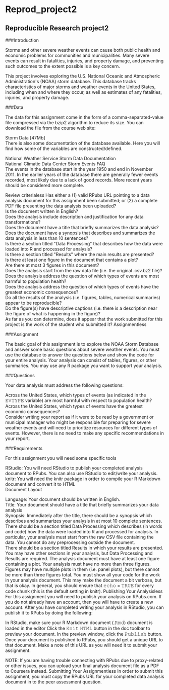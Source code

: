 # Reprod_project2
Reproducible Research project2
--------------------------------

###Introduction

Storms and other severe weather events can cause both public health and economic problems for communities and municipalities. Many severe events can result in fatalities, injuries, and property damage, and preventing such outcomes to the extent possible is a key concern.

This project involves exploring the U.S. National Oceanic and Atmospheric Administration's (NOAA) storm database. This database tracks characteristics of major storms and weather events in the United States, including when and where they occur, as well as estimates of any fatalities, injuries, and property damage.

###Data

The data for this assignment come in the form of a comma-separated-value file compressed via the bzip2 algorithm to reduce its size. You can download the file from the course web site:

Storm Data [47Mb]  
There is also some documentation of the database available. Here you will find how some of the variables are constructed/defined.  

National Weather Service Storm Data Documentation  
National Climatic Data Center Storm Events FAQ  
The events in the database start in the year 1950 and end in November 2011. In the earlier years of the database there are generally fewer events recorded, most likely due to a lack of good records. More recent years should be considered more complete.  

Review criterialess 
Has either a (1) valid RPubs URL pointing to a data analysis document for this assignment been submitted; or (2) a complete PDF file presenting the data analysis been uploaded?    
Is the document written in English?     
Does the analysis include description and justification for any data transformations?   
Does the document have a title that briefly summarizes the data analysis?  
Does the document have a synopsis that describes and summarizes the data analysis in less than 10 sentences?  
Is there a section titled "Data Processing" that describes how the data were loaded into R and processed for analysis?  
Is there a section titled "Results" where the main results are presented?  
Is there at least one figure in the document that contains a plot?  
Are there at most 3 figures in this document?   
Does the analysis start from the raw data file (i.e. the original .csv.bz2 file)?  
Does the analysis address the question of which types of events are most harmful to population health?   
Does the analysis address the question of which types of events have the greatest economic consequences?   
Do all the results of the analysis (i.e. figures, tables, numerical summaries) appear to be reproducible?   
Do the figure(s) have descriptive captions (i.e. there is a description near the figure of what is happening in the figure)?   
As far as you can determine, does it appear that the work submitted for this project is the work of the student who submitted it?
Assignmentless   

###Assignment  

The basic goal of this assignment is to explore the NOAA Storm Database and answer some basic questions about severe weather events. You must use the database to answer the questions below and show the code for your entire analysis. Your analysis can consist of tables, figures, or other summaries. You may use any R package you want to support your analysis.

###Questions  

Your data analysis must address the following questions:   

Across the United States, which types of events (as indicated in the 𝙴𝚅𝚃𝚈𝙿𝙴 variable) are most harmful with respect to population health?    
Across the United States, which types of events have the greatest economic consequences?   
Consider writing your report as if it were to be read by a government or municipal manager who might be responsible for preparing for severe weather events and will need to prioritize resources for different types of events. However, there is no need to make any specific recommendations in your report.   

###Requirements

For this assignment you will need some specific tools    

RStudio: You will need RStudio to publish your completed analysis document to RPubs. You can also use RStudio to edit/write your analysis.  
knitr: You will need the knitr package in order to compile your R Markdown document and convert it to HTML  
Document Layout  

Language: Your document should be written in English.   
Title: Your document should have a title that briefly summarizes your data analysis   
Synopsis: Immediately after the title, there should be a synopsis which describes and summarizes your analysis in at most 10 complete sentences.   
There should be a section titled Data Processing which describes (in words and code) how the data were loaded into R and processed for analysis. In particular, your analysis must start from the raw CSV file containing the data. You cannot do any preprocessing outside the document.    
There should be a section titled Results in which your results are presented.
You may have other sections in your analysis, but Data Processing and Results are required.
The analysis document must have at least one figure containing a plot.
Your analysis must have no more than three figures. Figures may have multiple plots in them (i.e. panel plots), but there cannot be more than three figures total.
You must show all your code for the work in your analysis document. This may make the document a bit verbose, but that is okay. In general, you should ensure that 𝚎𝚌𝚑𝚘 = 𝚃𝚁𝚄𝙴 for every code chunk (this is the default setting in knitr).
Publishing Your Analysisless 
For this assignment you will need to publish your analysis on RPubs.com. If you do not already have an account, then you will have to create a new account. After you have completed writing your analysis in RStudio, you can publish it to RPubs by doing the following:  

In RStudio, make sure your R Markdown document (.𝚁𝚖𝚍) document is loaded in the editor
Click the 𝙺𝚗𝚒𝚝 𝙷𝚃𝙼𝙻 button in the doc toolbar to preview your document.
In the preview window, click the 𝙿𝚞𝚋𝚕𝚒𝚜𝚑 button.
Once your document is published to RPubs, you should get a unique URL to that document. Make a note of this URL as you will need it to submit your assignment.

NOTE: If you are having trouble connecting with RPubs due to proxy-related or other issues, you can upload your final analysis document file as a PDF to Coursera instead.
Submitting Your Assignmentless 
In order to submit this assignment, you must copy the RPubs URL for your completed data analysis document in to the peer assessment question.

